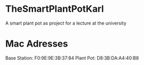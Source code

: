 # TheSmartPlantPotKarl
A smart plant pot as project for a lecture at the university

# Mac Adresses
Base Station: 	F0:9E:9E:3B:37:84
Plant Pot:		D8:3B:DA:A4:40:B8
